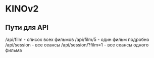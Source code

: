 # KINOv2

## Пути для API
/api/film - список всех фильмов
/api/film/5 - один фильм подробно
/api/session - все сеансы
/api/session/?film=1 - все сеансы одного фильма
